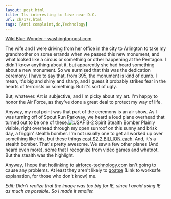 ```yaml
---
layout: post.html
title: Its interesting to live near D.C.
url: ch/177.html
tags: [Anti complaint,dc,Technology]
---
```

[Wild Blue Wonder - washingtonpost.com](http://www.washingtonpost.com/wp-dyn/content/article/2006/10/11/AR2006101101982.html)

The wife and I were driving from her office in the city to Arlington to take my grandmother on some errands when we passed this new monument, and what looked like a circus or something or other happening at the Pentagon. I didn't know anything about it, but apparently she had heard something about a new monument. So we surmised that this was the dedication ceremony. I have to say that, from 395, the monument is kind of dumb. I mean, it's big and shiny and sharp, and I guess it probably strikes fear in the hearts of terrorists or something. But it's sort of ugly.

But, whatever. Art is subjective, and I'm picky about my art. I'm happy to honor the Air Force, as they've done a great deal to protect my way of life.

Anyway, my real point was that part of the ceremony is an air show. As I was turning off of Spout Run Parkway, we heard a loud plane overhead that turned out to be one of these.![USAF B-2 Spirit Stealth Bomber](http://www.airforce-technology.com/projects/b2/images/b2_6.jpg) Plainly visible, right overhead through my open sunroof on this sunny and brisk day, a friggin' stealth bomber. I'm not usually one to get all worked up over something like this, but these things [cost $2.2 BILLION each](http://www.cnn.com/US/9903/24/us.kosovo.military/). And, it's a stealth bomber. That's pretty awesome. We saw a few other planes (And heard even more), some that I recognize from video games and whatnot. But the stealth was the highlight.

Anyway, I hope that hotlinking to [airforce-technology.com](http://www.complainthub.com/www.airforce-technology.com) isn't going to cause any problems. At least they aren't likely to [goatse](http://en.wikipedia.org/wiki/Goatse) (Link to worksafe explanation, for those who don't know) me.

_Edit:  Didn't realize that the image was too big for IE, since I avoid using IE as much as possible. So I made it smaller._
